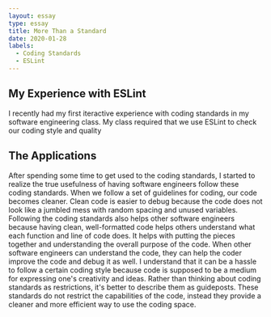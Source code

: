 ```yaml
---
layout: essay
type: essay
title: More Than a Standard
date: 2020-01-28
labels:
  - Coding Standards
  - ESLint
---
```


## My Experience with ESLint
I recently had my first iteractive experience with coding standards in my software engineering class.  My class required that we use ESLint to check our coding style and quality

## The Applications
After spending some time to get used to the coding standards, I started to realize the true usefulness of having software engineers follow these coding standards.  When we follow a set of guidelines for coding, our code becomes cleaner.  Clean code is easier to debug because the code does not look like a jumbled mess with random spacing and unused variables.  Following the coding standards also helps other software engineers because having clean, well-formatted code helps others understand what each function and line of code does.  It helps with putting the pieces together and understanding the overall purpose of the code.  When other software engineers can understand the code, they can help the coder improve the code and debug it as well.  I understand that it can be a hassle to follow a certain coding style because code is supposed to be a medium for expressing one's creativity and ideas.  Rather than thinking about coding standards as restrictions, it's better to describe them as guideposts.  These standards do not restrict the capabilities of the code, instead they provide a cleaner and more efficient way to use the coding space.
